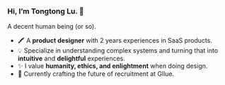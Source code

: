 ### Hi, I’m Tongtong Lu. 👋  
A decent human being (or so).
- 🖍 A **product designer** with 2 years experiences in SaaS products. 
- 💡 Specialize in understanding complex systems and turning that into **intuitive** and **delightful** experiences.
- ✨ I value **humanity, ethics, and enlightment** when doing design.
- 🔭 Currently crafting the future of recruitment at Gllue.


<!--
**tongtong-lu/tongtong-lu** is a ✨ _special_ ✨ repository because its `README.md` (this file) appears on your GitHub profile.

Here are some ideas to get you started:

- 🔭 I’m currently working on ...
- 🌱 I’m currently learning ...
- 👯 I’m looking to collaborate on ...
- 🤔 I’m looking for help with ...
- 💬 Ask me about ...
- 📫 How to reach me: ...
- 😄 Pronouns: ...
- ⚡ Fun fact: ...
-->
